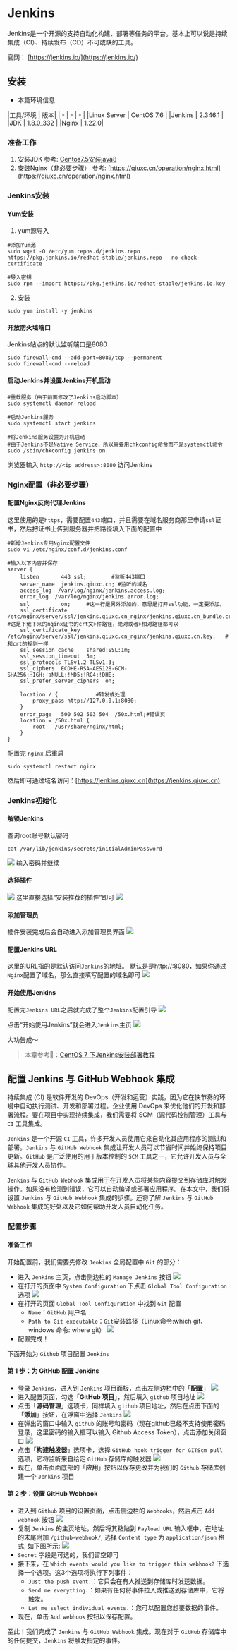 <!--
 * @Descripttion: 
 * @version: 
 * @Author: qiuxchao
 * @Date: 2022-07-07 15:41:48
 * @LastEditors: qiuxchao
 * @LastEditTime: 2022-07-08 14:37:56
-->
# Jenkins

Jenkins是一个开源的支持自动化构建、部署等任务的平台。基本上可以说是持续集成（CI）、持续发布（CD）不可或缺的工具。

官网： [https://jenkins.io/](https://jenkins.io/)

## 安装

- 本篇环境信息

|工具/环境 | 版本|
| - | - | - |
|Linux Server | CentOS 7.6 |
|Jenkins | 2.346.1 |
|JDK | 1.8.0_332 |
|Nginx | 1.22.0|

### 准备工作

1. 安装JDK
参考: [Centos7.5安装java8](https://www.jianshu.com/p/0dd37861a983)
2. 安装Nginx（非必要步骤）
参考: [https://qiuxc.cn/operation/nginx.html](https://qiuxc.cn/operation/nginx.html)

### Jenkins安装

#### Yum安装

1. yum源导入

``` shell
#添加Yum源
sudo wget -O /etc/yum.repos.d/jenkins.repo https://pkg.jenkins.io/redhat-stable/jenkins.repo --no-check-certificate

#导入密钥
sudo rpm --import https://pkg.jenkins.io/redhat-stable/jenkins.io.key
```

2. 安装

``` shell
sudo yum install -y jenkins
```

#### 开放防火墙端口

Jenkins站点的默认监听端口是8080

``` shell
sudo firewall-cmd --add-port=8080/tcp --permanent
sudo firewall-cmd --reload
```

#### 启动Jenkins并设置Jenkins开机启动

``` shell
#重载服务（由于前面修改了Jenkins启动脚本）
sudo systemctl daemon-reload

#启动Jenkins服务
sudo systemctl start jenkins

#将Jenkins服务设置为开机启动
#由于Jenkins不是Native Service，所以需要用chkconfig命令而不是systemctl命令
sudo /sbin/chkconfig jenkins on
```

浏览器输入 `http://<ip address>:8080` 访问Jenkins

### Nginx配置（非必要步骤）

#### 配置Nginx反向代理Jenkins

这里使用的是`https`，需要配置`443`端口，并且需要在域名服务商那里申请`ssl`证书，然后把证书上传到服务器并把路径填入下面的配置中

``` shell
#新增Jenkins专用Nginx配置文件
sudo vi /etc/nginx/conf.d/jenkins.conf

#输入以下内容并保存
server {
    listen       443 ssl;        #监听443端口
    server_name  jenkins.qiuxc.cn; #监听的域名
    access_log  /var/log/nginx/jenkins.access.log;
    error_log  /var/log/nginx/jenkins.error.log;
    ssl          on;     #这一行是另外添加的，意思是打开ssl功能，一定要添加。
    ssl_certificate      /etc/nginx/server/ssl/jenkins.qiuxc.cn_nginx/jenkins.qiuxc.cn_bundle.crt;  #这是下载下来的nginx证书的crt文>件路径，绝对或者>相对路径都可以
    ssl_certificate_key  /etc/nginx/server/ssl/jenkins.qiuxc.cn_nginx/jenkins.qiuxc.cn.key;   #和crt的规则一样
    ssl_session_cache    shared:SSL:1m;
    ssl_session_timeout  5m;
    ssl_protocols TLSv1.2 TLSv1.3;
    ssl_ciphers  ECDHE-RSA-AES128-GCM-SHA256:HIGH:!aNULL:!MD5:!RC4:!DHE;
    ssl_prefer_server_ciphers  on;

    location / {            #转发或处理
        proxy_pass http://127.0.0.1:8080;
    }
    error_page   500 502 503 504  /50x.html;#错误页
    location = /50x.html {
        root   /usr/share/nginx/html;
    }
}
```

配置完 `nginx` 后重启

```shell
sudo systemctl restart nginx
```

然后即可通过域名访问：[https://jenkins.qiuxc.cn](https://jenkins.qiuxc.cn)

### Jenkins初始化

#### 解锁Jenkins

查询root账号默认密码

``` shell
cat /var/lib/jenkins/secrets/initialAdminPassword
```

![](./image/jenkins_login.png)
输入密码并继续

#### 选择插件

![](./image/jenkins_select_plugin.png)
这里直接选择“安装推荐的插件”即可
![](./image/jenkins_initinal.png)

#### 添加管理员

插件安装完成后会自动进入添加管理员界面
![](./image/jenkins_create_admin_user.png)

#### 配置Jenkins URL

这里的URL指的是默认访问`Jenkins`的地址。
默认是是<http://:8080>，如果你通过`Nginx`配置了域名，那么直接填写配置的域名即可
![](./image/jenkins_url_configure.png)

#### 开始使用Jenkins

配置完`Jenkins URL`之后就完成了整个`Jenkins`配置引导
![](./image/jenkins_install_successful.png)

点击“开始使用Jenkins”就会进入`Jenkins`主页
![](./image/jenkins_homepage.png)

大功告成～

> 本章参考🔗：[CentOS 7 下Jenkins安装部署教程](https://ken.io/note/centos7-jenkins-install-tutorial)

## 配置 Jenkins 与 GitHub Webhook 集成

持续集成 (CI) 是软件开发的 DevOps（开发和运营）实践，因为它在快节奏的环境中自动执行测试、开发和部署过程。企业使用 DevOps 来优化他们的开发和部署流程。要在项目中实现持续集成，我们需要将 SCM（源代码控制管理）工具与 `CI` 工具集成。

`Jenkins` 是一个开源 `CI` 工具，许多开发人员使用它来自动化其应用程序的测试和部署。`Jenkins` 与 `GitHub Webhook` 集成让开发人员可以节省时间并始终保持项目更新。`GitHub` 是广泛使用的用于版本控制的 `SCM` 工具之一，它允许开发人员与全球其他开发人员协作。

`Jenkins` 与 `GitHub Webhook` 集成用于在开发人员将某些内容提交到存储库时触发操作。如果没有检测到错误，它可以自动编译或部署应用程序。在本文中，我们将设置 `Jenkins` 与 `GitHub Webhook` 集成的步骤。还将了解 `Jenkins` 与 `GitHub Webhook` 集成的好处以及它如何帮助开发人员自动化任务。

### 配置步骤

#### 准备工作

开始配置前，我们需要先修改 `Jenkins` 全局配置中 `Git` 的部分：

- 进入 `Jenkins` 主页，点击侧边栏的 `Manage Jenkins` 按钮
    ![](./image/jenkins_manage_1.png)
- 在打开的页面中 `System Configuration` 下点击 `Global Tool Configuration` 选项
    ![](./image/jenkins_manage_2.png)
- 在打开的页面 `Global Tool Configuration` 中找到 `Git` 配置
  - `Name`：`GitHub` 用户名
  - `Path to Git executable`：`Git`安装路径（Linux命令:which git、windows 命令: where git）
    ![](./image/jenkins_manage_3.png)
- 配置完成！

下面开始为 `Github` 项目配置 `Jenkins`

#### 第 1 步：为 GitHub 配置 Jenkins

- 登录 `Jenkins`，进入到 `Jenkins` 项目面板，点击左侧边栏中的「**配置**」
    ![](./image/jenkins_item_page.png)
- 进入配置页面，勾选「**GitHub 项目**」，然后填入 `github` 项目地址
    ![](./image/jenkins_github_1.png)
- 点击「**源码管理**」选项卡，同样填入 `github` 项目地址，然后在点击下面的「**添加**」按钮，在浮窗中选择 `Jenkins`
    ![](./image/jenkins_github_conf_1.png)
- 在弹出的窗口中输入 `github` 的账号和密码（现在github已经不支持使用密码登录，这里密码的输入框可以输入 Github Access Token），点击添加关闭窗口
    ![](./image/jenkins_github_conf_2.png)
- 点击「**构建触发器**」选项卡，选择 `GitHub hook trigger for GITScm pull` 选项，它将监听来自给定 `GitHub` 存储库的触发器
    ![](./image/jenkins_github_2.png)
- 现在，单击页面底部的「**应用**」按钮以保存更改并为我们的 `Github` 存储库创建一个 `Jenkins` 项目

#### 第 2 步：设置 GitHub Webhook

- 进入到 `Github` 项目的设置页面，点击侧边栏的 `Webhooks`，然后点击 `Add webhook` 按钮
    ![](./image/jenkins_github_3.png)
- 复制 `Jenkins` 的主页地址，然后将其粘贴到 `Payload URL` 输入框中，在地址的末尾附加 `/github-webhook/`, 选择 `Content type` 为 `application/json` 格式, 如下图所示:
    ![](./image/jenkins_github_4.png)
- `Secret` 字段是可选的，我们留空即可
- 接下来，在 `Which events would you like to trigger this webhook?` 下选择一个选项。这3个选项将执行下列事件：
  - `Just the push event.`：它只会在有人推送到存储库时发送数据。
  - `Send me everything.`：如果有任何将事件拉入或推送到存储库中，它将触发。
  - `Let me select individual events.`：您可以配置您想要数据的事件。
- 现在，单击 `Add webhook` 按钮以保存配置。

至此！我们完成了 `Jenkins` 与 `GitHub Webhook` 集成。现在对于 `GitHub` 存储库中的任何提交，`Jenkins` 将触发指定的事件。
